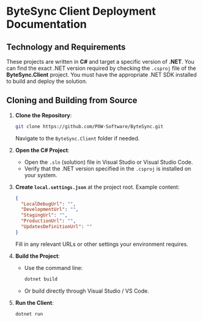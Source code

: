 # ByteSync Client Deployment Documentation

## Technology and Requirements

These projects are written in **C#** and target a specific version of **.NET**. You can find the exact .NET version required by checking the `.csproj` file of the **ByteSync.Client** project. You must have the appropriate .NET SDK installed to build and deploy the solution.

## Cloning and Building from Source

1. **Clone the Repository**:

   ```bash
   git clone https://github.com/POW-Software/ByteSync.git
   ```

   Navigate to the `ByteSync.Client` folder if needed.

2. **Open the C# Project**:

   - Open the `.sln` (solution) file in Visual Studio or Visual Studio Code.
   - Verify that the .NET version specified in the `.csproj` is installed on your system.

3. **Create `local.settings.json`** at the project root. Example content:

   ```json
   {
     "LocalDebugUrl": "",
     "DevelopmentUrl": "",
     "StagingUrl": "",
     "ProductionUrl": "",
     "UpdatesDefinitionUrl": ""
   }
   ```

   Fill in any relevant URLs or other settings your environment requires.

4. **Build the Project**:

   - Use the command line:
     ```bash
     dotnet build
     ```
   - Or build directly through Visual Studio / VS Code.

5. **Run the Client**:

   ```bash
   dotnet run
   ```

